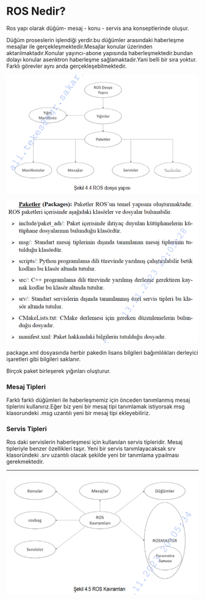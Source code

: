 # ROS Nedir?

Ros yapı olarak düğüm- mesaj - konu - servis ana konseptlerinde oluşur.

Düğüm proseslerin işlendiği yerdir.bu düğümler arasındaki haberleşme mesajlar ile gerçekleşmektedir.Mesajlar konular üzerinden aktarılmaktadır.Konular yayıncı-abone yapısında haberleşmektedir.bundan dolayı konular asenktron haberleşme sağlamaktadır.Yani belli bir sıra yoktur. Farklı görevler aynı anda gerçekleşebilmektedir.

![Untitled](images/ROS_Nedir%20/Untitled.png)

![Untitled](images/ROS_Nedir%20/Untitled%201.png)

package.xml dosyasında herbir pakedin lisans bilgileri bağımlılıkları derleyici işaretleri gibi bilgileri saklanır.

Birçok paket birleşerek yığınları oluşturur.

### Mesaj Tipleri

Farklı farklı düğümleri ile haberleşmemiz için önceden tanımlanmış mesaj tiplerini kullanırız.Eğer biz yeni bir mesaj tipi tanımlamak istiyorsak msg klasorundeki .msg uzantılı yeni bir mesaj tipi ekleyebiliriz.

### Servis Tipleri

Ros daki servislerin haberleşmesi için kullanılan servis tipleridir. Mesaj tipleriyle benzer özellikleri taşır. Yeni bir servis tanımlayacaksak srv klasoründeki .srv uzantılı olacak şekilde yeni bir tanımlama ypaılması gerekmektedir.

---

![Untitled](images/ROS_Nedir%20/Untitled%202.png)